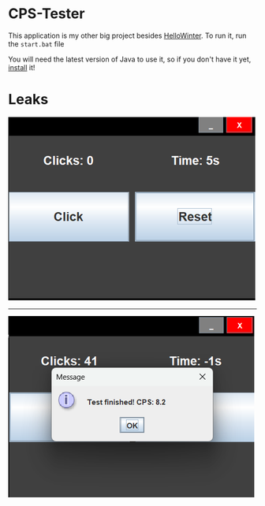 # CPS-Tester

This application is my other big project besides [HelloWinter](https://github.com/konraaadcz/HelloWinter). To run it, run the `start.bat` file 

You will need the latest version of Java to use it, so if you don't have it yet, [install](https://www.oracle.com/java/technologies/downloads/) it!


# Leaks


![app](src/resources/app.png)

----------------------------------------------------------

![message](src/resources/message.png)
